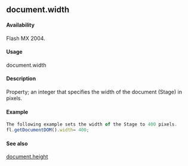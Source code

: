 ## document.width

#### Availability

Flash MX 2004.

#### Usage

document.width

#### Description

Property; an integer that specifies the width of the document (Stage) in pixels.

#### Example

```javascript
The following example sets the width of the Stage to 400 pixels.
fl.getDocumentDOM().width= 400;

```
#### See also

[document.height](#!AdobeDocs/developers-animatesdk-docs/test/Document_object/docume91.md)

